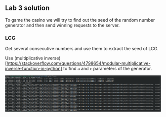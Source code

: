 ## Lab 3 solution

To game the casino we will try to find out the seed of the random number generator and then send winning requests to the server.

### LCG

Get several consecutive numbers and use them to extract the seed of LCG.

Use (multiplicative inverse)[https://stackoverflow.com/questions/4798654/modular-multiplicative-inverse-function-in-python] to find `a` and `c` parameters of the generator.

![Run results](/lab3/lcg_run.png?raw=true)
